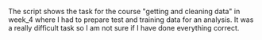 The script shows the task for the course "getting and cleaning data" in week_4 where I had to prepare test and training data for an analysis. 
It was a really difficult task so I am not sure if I have done everything correct. 
